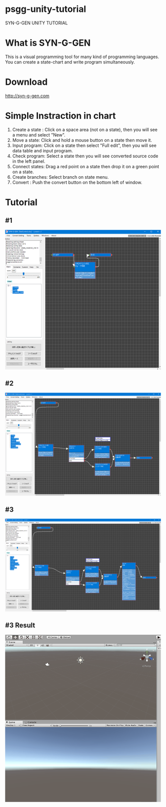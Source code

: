# psgg-unity-tutorial

SYN-G-GEN UNITY TUTORIAL

# What is SYN-G-GEN

This is a visual programming tool for many kind of programming languages. You can create a state-chart and write program simultaneously.

# Download

http://syn-g-gen.com

# Simple Instraction in chart

1. Create a state : Click on a space area (not on a state), then you will see a menu and select "New".  
2. Move a state: Click and hold a mouse button on a state then move it.  
3. Input program: Click on a state then select "Full edit", then you will see data table and input program.  
4. Check program: Select a state then you will see  converted source code in the left panel.  
5. Connect states: Drag a red point on a state then drop it on a green point on a state.  
6. Create branches: Select branch on state menu.  
7. Convert : Push the convert button on the bottom left of window.  

# Tutorial

## #1

![](https://raw.githubusercontent.com/NNNIC/psgg-unity-tutorial/master/wiki/tuto1.png)

## #2

![](https://raw.githubusercontent.com/NNNIC/psgg-unity-tutorial/master/wiki/tuto2.png)

## #3

![](https://raw.githubusercontent.com/NNNIC/psgg-unity-tutorial/master/wiki/tuto3.png)

## #3 Result

![](https://raw.githubusercontent.com/NNNIC/psgg-unity-tutorial/master/wiki/tuto3.gif)

